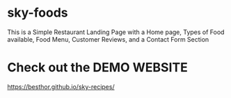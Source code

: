 # sky-foods
This is a Simple Restaurant Landing Page with a Home page, Types of Food available, Food Menu, Customer Reviews, and a Contact Form Section
# Check out the DEMO WEBSITE
https://besthor.github.io/sky-recipes/

#
